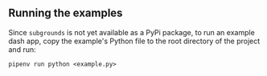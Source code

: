 ## Running the examples
Since `subgrounds` is not yet available as a PyPi package, to run an example dash app, copy the example's Python file to the root directory of the project and run:


`pipenv run python <example.py>`
